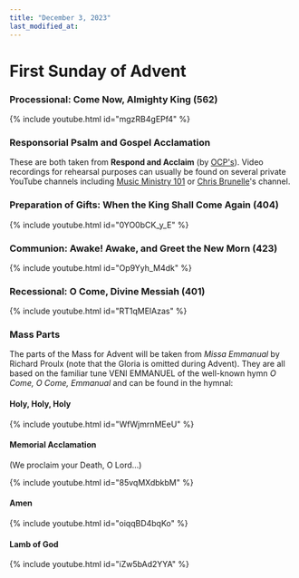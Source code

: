 ```yaml
---
title: "December 3, 2023"
last_modified_at: 
---
```


# First Sunday of Advent

### Processional: Come Now, Almighty King (562)

{% include youtube.html id="mgzRB4gEPf4" %}


### Responsorial Psalm and Gospel Acclamation

These are both taken from **Respond and Acclaim** (by [OCP's](https://www.ocp.org/en-us)). Video recordings for rehearsal purposes can usually be found on several private YouTube channels including [Music Ministry 101](https://www.youtube.com/@MusicMinistry101/videos) or [Chris Brunelle](https://www.youtube.com/@ChrisBrunelle/videos)'s channel.

### Preparation of Gifts: When the King Shall Come Again (404)

{% include youtube.html id="0YO0bCK_y_E" %}


### Communion: Awake! Awake, and Greet the New Morn (423)

{% include youtube.html id="Op9Yyh_M4dk" %}


### Recessional: O Come, Divine Messiah (401)

{% include youtube.html id="RT1qMElAzas" %}


### Mass Parts

The parts of the Mass for Advent will be taken from *Missa Emmanual* by Richard Proulx (note that the Gloria is omitted during Advent). They are all based on the familiar tune VENI EMMANUEL of the well-known hymn *O Come, O Come, Emmanual* and can be found in the hymnal:

#### Holy, Holy, Holy

{% include youtube.html id="WfWjmrnMEeU" %}


#### Memorial Acclamation

(We proclaim your Death, O Lord...)

{% include youtube.html id="85vqMXdbkbM" %}


#### Amen

{% include youtube.html id="oiqqBD4bqKo" %}


#### Lamb of God

{% include youtube.html id="iZw5bAd2YYA" %}


